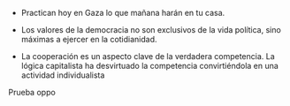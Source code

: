 - Practican hoy en Gaza lo que mañana harán en tu casa.

- Los valores de la democracia no son exclusivos de la vida política, sino máximas a ejercer en la cotidianidad.

- La cooperación es un aspecto clave de la verdadera competencia. La lógica capitalista ha desvirtuado la competencia convirtiéndola en una actividad individualista

Prueba oppo
